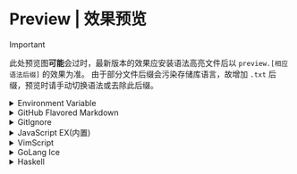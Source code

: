 # Preview | 效果预览
> [!IMPORTANT]
> 此处预览图**可能**会过时，最新版本的效果应安装语法高亮文件后以 `preview.[相应语法后缀]` 的效果为准。
> 由于部分文件后缀会污染存储库语言，故增加 `.txt` 后缀，预览时请手动切换语法或去除此后缀。

<details>
<summary>Environment Variable</summary>

![light亮色模式](dotenv/light.webp)
![dark暗色模式](dotenv/dark.webp)
</details>

<details>
<summary>GitHub Flavored Markdown</summary>

![light亮色模式](markdown_github/light.webp)
![dark暗色模式](markdown_github/dark.webp)
</details>

<details>
<summary>GitIgnore</summary>

![light亮色模式](gitignore/light.webp)
![dark暗色模式](gitignore/dark.webp)
</details>

<details>
<summary>JavaScript EX(内置)</summary>

![light亮色模式](builtin/javascript/light.webp)
![dark暗色模式](builtin/javascript/dark.webp)
</details>

<details>
<summary>VimScript</summary>

![light亮色模式](vimscript/light.webp)
![dark暗色模式](vimscript/dark.webp)
</details>

<details>
<summary>GoLang Ice</summary>

![light亮色模式](golang_ice/light.webp)
![dark暗色模式](golang_ice/dark.webp)
</details>
<details>
<summary>Haskell</summary>

![light亮色模式](haskell/light.webp)
![dark暗色模式](haskell/dark.webp)
</details>
